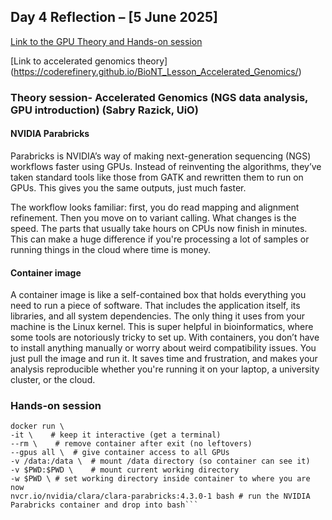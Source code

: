 ## **Day 4 Reflection – [5 June 2025]**
[Link to the GPU Theory and Hands-on session](https://training.pages.sigma2.no/tutorials/gpu-intro/index.html)

[Link to accelerated genomics theory] (https://coderefinery.github.io/BioNT_Lesson_Accelerated_Genomics/)


### Theory session- Accelerated Genomics (NGS data analysis, GPU introduction) (Sabry Razick, UiO)
#### NVIDIA Parabricks
Parabricks is NVIDIA’s way of making next-generation sequencing (NGS) workflows faster using GPUs. Instead of reinventing the algorithms, they’ve taken standard tools like those from GATK and rewritten them to run on GPUs. This gives you the same outputs, just much faster.

The workflow looks familiar: first, you do read mapping and alignment refinement. Then you move on to variant calling. What changes is the speed. The parts that usually take hours on CPUs now finish in minutes. This can make a huge difference if you're processing a lot of samples or running things in the cloud where time is money.

#### Container image
A container image is like a self-contained box that holds everything you need to run a piece of software. That includes the application itself, its libraries, and all system dependencies. The only thing it uses from your machine is the Linux kernel. This is super helpful in bioinformatics, where some tools are notoriously tricky to set up. With containers, you don’t have to install anything manually or worry about weird compatibility issues. You just pull the image and run it. It saves time and frustration, and makes your analysis reproducible whether you're running it on your laptop, a university cluster, or the cloud.

### Hands-on session
```
docker run \
-it \    # keep it interactive (get a terminal)
--rm \    # remove container after exit (no leftovers)
--gpus all \  # give container access to all GPUs
-v /data:/data \  # mount /data directory (so container can see it)
-v $PWD:$PWD \    # mount current working directory
-w $PWD \ # set working directory inside container to where you are now
nvcr.io/nvidia/clara/clara-parabricks:4.3.0-1 bash # run the NVIDIA Parabricks container and drop into bash```

